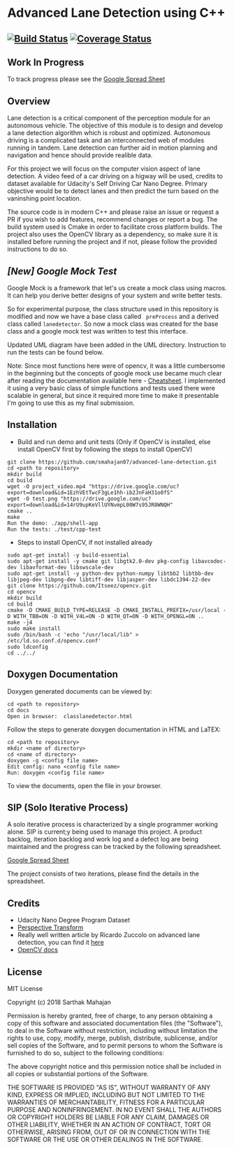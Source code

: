 # Advanced Lane Detection using C++
[![Build Status](https://travis-ci.org/smahajan07/advanced-lane-detection.svg?branch=master)](https://travis-ci.org/smahajan07/advanced-lane-detection)
[![Coverage Status](https://coveralls.io/repos/github/smahajan07/advanced-lane-detection/badge.svg?branch=master)](https://coveralls.io/github/smahajan07/advanced-lane-detection?branch=master)
---

## Work In Progress

To track progress please see the [Google Spread Sheet](https://docs.google.com/spreadsheets/d/1pAFY7_X_TjFaCiD-pRBMCMxe55UK4Ttg2dLJemnxAUg/edit?usp=sharing)

## Overview

Lane detection is a critical component of the perception module for an autonomous vehicle. The objective of this module is to design and develop a lane detection algorithm which is robust and optimized. Autonomous driving is a complicated task and an interconnected web of modules running in tandem. Lane detection can further aid in motion planning and navigation and hence should provide realible data. 

For this project we will focus on the computer vision aspect of lane detection. A video feed of a car driving on a higway will be used, credits to dataset available for Udacity's Self Driving Car Nano Degree. Primary objective would be to detect lanes and then predict the turn based on the vaninshing point location.

The source code is in modern C++ and please raise an issue or request a PR if you wish to add features, recommend changes or report a bug. The build system used is Cmake in order to facilitate cross platform builds. The project also uses the OpenCV library as a dependency, so make sure it is installed before running the project and if not, please follow the provided instructions to do so.

## _[New] Google Mock Test_

Google Mock is a framework that let's us create a mock class using macros. It can help you derive better designs of your system and write better tests.

So for experimental purpose, the class structure used in this repository is modified and now we have a base class called ``` preProcess``` and a derived class called ```lanedetector```. So now a mock class was created for the base class and a google mock test was written to test this interface.

Updated UML diagram have been added in the UML directory.
Instruction to run the tests can be found below.

Note:  Since most functions here were of opencv, it was a little cumbersome in the beginning but the concepts of google mock use became much clear after reading the documentation available here - [Cheatsheet](https://github.com/google/googlemock/blob/master/googlemock/docs/CheatSheet.md). I implemented it using a very basic class of simple functions and tests used there were scalable in general, but since it required more time to make it presentable I'm going to use this as my final submission.

## Installation

* Build and run demo and unit tests (Only if OpenCV is installed, else install OpenCV first by following the steps to install OpenCV)

```
git clone https://github.com/smahajan07/advanced-lane-detection.git
cd <path to repository>
mkdir build
cd build
wget -O project_video.mp4 "https://drive.google.com/uc?export=download&id=1EzhVEtTwcF3gLe1hh-ib2JnFaH31o0fS"
wget -O test.png "https://drive.google.com/uc?export=download&id=14rU9upKeVllUYNvmpL00W7s95JR8WNQH"
cmake ..
make
Run the demo: ./app/shell-app
Run the tests: ./test/cpp-test
```

* Steps to install OpenCV, if not installed already

```
sudo apt-get install -y build-essential
sudo apt-get install -y cmake git libgtk2.0-dev pkg-config libavcodec-dev libavformat-dev libswscale-dev
sudo apt-get install -y python-dev python-numpy libtbb2 libtbb-dev libjpeg-dev libpng-dev libtiff-dev libjasper-dev libdc1394-22-dev
git clone https://github.com/Itseez/opencv.git
cd opencv
mkdir build
cd build
cmake -D CMAKE_BUILD_TYPE=RELEASE -D CMAKE_INSTALL_PREFIX=/usr/local -D WITH_TBB=ON -D WITH_V4L=ON -D WITH_QT=ON -D WITH_OPENGL=ON ..
make -j4
sudo make install
sudo /bin/bash -c 'echo "/usr/local/lib" > /etc/ld.so.conf.d/opencv.conf'
sudo ldconfig
cd ../../
```

## Doxygen Documentation

Doxygen generated documents can be viewed by:

```
cd <path to repository>
cd docs
Open in browser:  classlanedetector.html 
```

Follow the steps to generate doxygen documentation in HTML and LaTEX:

```
cd <path to repository>
mkdir <name of directory>
cd <name of directory>
doxygen -g <config file name> 
Edit config: nano <config file name>
Run: doxygen <config file name>
```

To view the documents, open the file in your browser.

## SIP (Solo Iterative Process)

A solo iterative process is characterized by a single programmer working alone.
SIP is current;y being used to manage this project. A product backlog, iteration backlog and work log and a defect log are being maintained and the progress can be tracked by the following spreadsheet. 

[Google Spread Sheet](https://docs.google.com/spreadsheets/d/1pAFY7_X_TjFaCiD-pRBMCMxe55UK4Ttg2dLJemnxAUg/edit?usp=sharing)

The project consists of two iterations, please find the details in the spreadsheet.

## Credits
* Udacity Nano Degree Program Dataset
* [Perspective Transform](http://opencvexamples.blogspot.com/2014/01/perspective-transform.html)
* Really well written article by Ricardo Zuccolo on advanced lane detection, you can find it [here](https://chatbotslife.com/self-driving-cars-advanced-computer-vision-with-opencv-finding-lane-lines-488a411b2c3d)
* [OpenCV docs](https://docs.opencv.org/3.0-beta/modules/refman.html)

## License

MIT License

Copyright (c) 2018 Sarthak Mahajan

Permission is hereby granted, free of charge, to any person obtaining a copy
of this software and associated documentation files (the "Software"), to deal
in the Software without restriction, including without limitation the rights
to use, copy, modify, merge, publish, distribute, sublicense, and/or sell
copies of the Software, and to permit persons to whom the Software is
furnished to do so, subject to the following conditions:

The above copyright notice and this permission notice shall be included in all
copies or substantial portions of the Software.

THE SOFTWARE IS PROVIDED "AS IS", WITHOUT WARRANTY OF ANY KIND, EXPRESS OR
IMPLIED, INCLUDING BUT NOT LIMITED TO THE WARRANTIES OF MERCHANTABILITY,
FITNESS FOR A PARTICULAR PURPOSE AND NONINFRINGEMENT. IN NO EVENT SHALL THE
AUTHORS OR COPYRIGHT HOLDERS BE LIABLE FOR ANY CLAIM, DAMAGES OR OTHER
LIABILITY, WHETHER IN AN ACTION OF CONTRACT, TORT OR OTHERWISE, ARISING FROM,
OUT OF OR IN CONNECTION WITH THE SOFTWARE OR THE USE OR OTHER DEALINGS IN THE
SOFTWARE.
  
